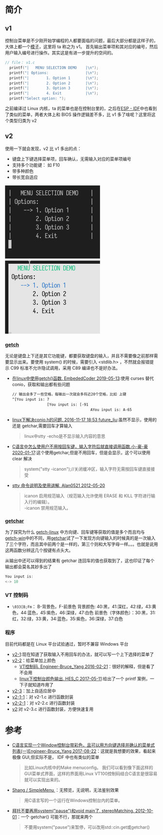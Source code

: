 # 简介
## v1
控制台菜单是不少刚开始学编程的人都要面临的问题，最后大部分都是这样子的，大体上都一个[模子](https://www.w3cschool.cn/java/codedemo-484048230.html)，这里将 ta 称之为 v1。 首先输出菜单项和其对应的编号，然后用户输入编号进行操作。其实这是有进一步提升的空间的。
```cpp
// file： v1.c
  printf("|   MENU SELECTION DEMO    |\n");
  printf("| Options:                 |\n");
  printf("|        1. Option 1       |\n");
  printf("|        2. Option 2       |\n");
  printf("|        3. Option 3       |\n");
  printf("|        4. Exit           |\n");
  printf("Select option: ");
```

之前编译过 Linux 内核，ta 的菜单也是在控制台里的，之后在[ESP - IDF](../espidf)中也看到了类似的菜单，两者大体上和 BIOS 操作逻辑差不多，比 v1 多了啥呢？这里将这个类型归类为 v2

## v2
使用一下就会发现，v2 比 v1 多出的点：
- 键盘上下键选择菜单项，回车确认，无需输入对应的菜单项编号
- 支持多个功能键： 如 F10
- 带多种颜色
- 带长宽自适应

![v2-1 效果预览](./imgs/v2-1.gif)
![v2-2 效果预览](./imgs/v2-2.gif)

### [getch](getch-linux.c)
无论是键盘上下还是其它功能键，都要获取键盘的输入，并且不需要像之前那样需要显示出来。要使用 system() 的时候，需要引入 <stdlib.h> ，不然就会报错提示 C99 标准不允许隐试调用，采用 C89 编译也不是好办法。

- [在linux中使用getch()函数. EmbededCoder 2019-05-13](https://blog.csdn.net/u012308586/article/details/90169314):使用 curses 替代 conio，获取和输出都有些问题
  ```bash
  // 输出会多了一些空格，每输出一次就会多将近20个空格，比如 上键
  ^[You input is: 7
                  [You input is: [-91
                                      AYou input is: A-65
  ```
- [ linux下解决conio.h的问题. 2016-11-17 18:53  future_liu](https://www.cnblogs.com/future-liu1121/p/6075023.html):虽然不显示，使用的还是 getchar,需要回车才算输入
  > linux中stty -echo是不显示输入内容的意思
- [C语言中怎么使用户不用按回车键，输入字符后就直接调用函数.小-豪-豪 2020-01-17](https://blog.csdn.net/qq_39014877/article/details/104010727):这个使用getchar,但是不用回车，但是会显示，这个可以使用 clear 解决
  > system("stty -icanon");//关闭缓冲区，输入字符无需按回车键直接接受
- [stty 命令说明及使用讲解. Alan0521 2012-05-20](https://blog.csdn.net/alan0521/article/details/7584932)
  > icanon	启用规范输入（规范输入允许使用 ERASE 和 KILL 字符进行输入行的编辑）。  
  -icanon	禁用规范输入。

### [getchar](getchar.c)
为了探究为什么 [getch-linux](getch-linux.c) 中方向键、回车键等获取的值是多个而且均与 [getch-win](getch-win.c)中的不同，用[getchar](getchar.c)试了一下发现方向键输入的时候真的是一次输入了三个字符，而且其中前两个是一样的，第三个则和大写字母一样。。。也就是说用这两函数分辨这几个按键有点头大。

从输出中还可以得到的结果有 getchar 连回车的值也获取到了，这也印证了每个输出都会莫名其妙多出了
  ```c
  You input is:
  <-> 10
  ```

### VT 控制码
- `\033[B;Fm`： B-背景色，F-前景色
  背景颜色: 40:黑，41:深红，42:绿，43:黄色，44:蓝色，45:紫色，46:深绿，47:白色
  前景色（字体颜色）：30:黑，31:红，32:绿，33:黄，34:蓝色，35:紫色，36:深绿，37:白色

### 程序
目前代码都是在 Linux 平台试验通过，暂时不兼容 Windows 平台
- [v2-1](v2-1.c):现在知道了获取输入不用回车的办法，就可以写一个上下选择的菜单了
- [v2-2](v2-2.c)：给菜单加上颜色
  - [VT控制码. Engineer-Bruce_Yang 2016-02-21](https://blog.csdn.net/morixinguan/article/details/50710083)：很好的解释，但是看了不会用
  - [linux下控制台颜色输出. HES_C 2017-05-11](https://blog.csdn.net/HES_C/article/details/71600471):给出了一个 printf 案例，一下子就知道咋用了
- [v2-3](v2-3.c)：加上自适应居中
- [v2-1-1](v2-1-1.c)：对 v2-1.c 进行函数封装
- [v2-2-1](v2-2-1.c)：对 v2-2.c 进行函数封装
- [v2](v2.c):对 v2-3.c 进行函数封装，方便快速复用

# 参考
- [C语言实现一个Window控制台带彩色，且可以用方向键选择并确认的菜单式列表(一)Engineer-Bruce_Yang 2017-08-22](https://yangyuanxin.blog.csdn.net/article/details/77485367)：这就是我想要的效果，看起来极像 GUI,但实际不是， IDF 中也有类似的菜单
  > 比如Linux内核中的Make menuconfig。
  我们可以看到像下面这样的GUI菜单式界面，这样的界面用Linux VT100控制码结合C语言是很容易就可以实现出来的。
- [Shang / SimpleMenu ](https://gitee.com/shangcode_happy/SimpleMenu)：无预览，无说明，无法鉴别效果
  > 用C语言写的一个运行在Windows控制台内的菜单。
- [拜托不要再用system("pause")和void main了. stereoMatching. 2012-10-01](https://bbs.csdn.net/topics/390231844)：一个 getchar() 可能不行，那就来两个
  > 不要用system("pause")来暂停，可以改用std::cin.get或getchar()